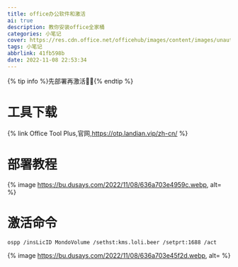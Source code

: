 ```yaml
---
title: office办公软件和激活
ai: true
description: 教你安装office全家桶
categories: 小笔记
cover: https://res.cdn.office.net/officehub/images/content/images/unauth-refresh/more-apps-consumer-861afc732e.png
tags: 小笔记
abbrlink: 41fb598b
date: 2022-11-08 22:53:34
---
```

{% tip info %}先部署再激活🥰🥰{% endtip %}
# 工具下载
{% link Office Tool Plus,官网,https://otp.landian.vip/zh-cn/ %}
# 部署教程
{% image https://bu.dusays.com/2022/11/08/636a703e4959c.webp, alt= %}
# 激活命令
```
ospp /insLicID MondoVolume /sethst:kms.loli.beer /setprt:1688 /act
```
{% image https://bu.dusays.com/2022/11/08/636a703e45f2d.webp, alt= %}



